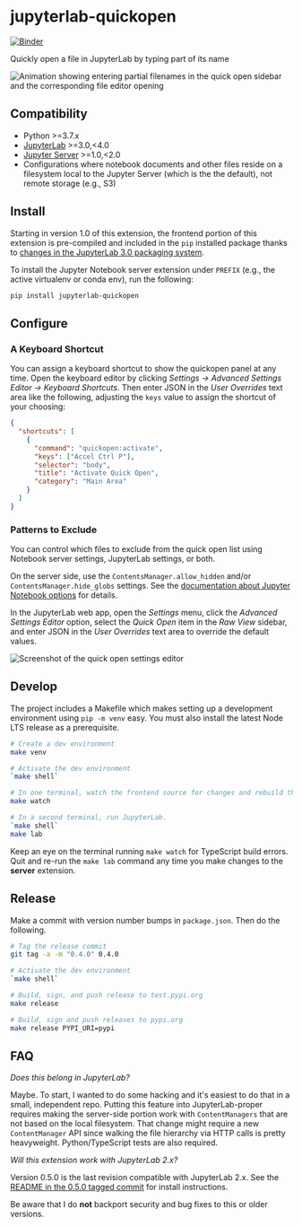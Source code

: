 # jupyterlab-quickopen

[![Binder](https://mybinder.org/badge_logo.svg)](https://mybinder.org/v2/gh/parente/jupyterlab-quickopen/master?urlpath=lab%2Ftree%2Fbinder%2Ftutorial.ipynb)

Quickly open a file in JupyterLab by typing part of its name

![Animation showing entering partial filenames in the quick open sidebar and the corresponding file editor opening](https://raw.githubusercontent.com/parente/jupyterlab-quickopen/master/doc/quickopen.gif)

## Compatibility

- Python >=3.7.x
- [JupyterLab](https://github.com/jupyterlab/jupyterlab) >=3.0,<4.0
- [Jupyter Server](https://github.com/jupyter/jupyter_server) >=1.0,<2.0
- Configurations where notebook documents and other files reside on a filesystem local to the
  Jupyter Server (which is the the default), not remote storage (e.g., S3)

## Install

Starting in version 1.0 of this extension, the frontend portion of this extension is pre-compiled
and included in the `pip` installed package thanks to [changes in the JupyterLab 3.0 packaging
system](https://jupyterlab.readthedocs.io/en/stable/getting_started/changelog.html#extensions-can-be-installed-without-building-jupyterlab-with-nodejs).

To install the Jupyter Notebook server extension under `PREFIX` (e.g., the active virtualenv or conda
env), run the following:

```bash
pip install jupyterlab-quickopen
```

## Configure

### A Keyboard Shortcut

You can assign a keyboard shortcut to show the quickopen panel at any time. Open the keyboard editor
by clicking _Settings &rarr; Advanced Settings Editor &rarr; Keyboard Shortcuts_. Then enter JSON in
the _User Overrides_ text area like the following, adjusting the `keys` value to assign the shortcut
of your choosing:

```json
{
  "shortcuts": [
    {
      "command": "quickopen:activate",
      "keys": ["Accel Ctrl P"],
      "selector": "body",
      "title": "Activate Quick Open",
      "category": "Main Area"
    }
  ]
}
```

### Patterns to Exclude

You can control which files to exclude from the quick open list using Notebook server settings,
JupyterLab settings, or both.

On the server side, use the `ContentsManager.allow_hidden` and/or `ContentsManager.hide_globs`
settings. See the
[documentation about Jupyter Notebook options](https://jupyter-notebook.readthedocs.io/en/stable/config.html)
for details.

In the JupyterLab web app, open the _Settings_ menu, click the _Advanced Settings Editor_ option,
select the _Quick Open_ item in the _Raw View_ sidebar, and enter JSON in the _User Overrides_ text
area to override the default values.

![Screenshot of the quick open settings editor](./doc/settings.png)

## Develop

The project includes a Makefile which makes setting up a development environment using `pip -m venv`
easy. You must also install the latest Node LTS release as a prerequisite.

```bash
# Create a dev environment
make venv

# Activate the dev environment
`make shell`

# In one terminal, watch the frontend source for changes and rebuild the extension
make watch

# In a second terminal, run JupyterLab.
`make shell`
make lab
```

Keep an eye on the terminal running `make watch` for TypeScript build errors. Quit and re-run the
`make lab` command any time you make changes to the **server** extension.

## Release

Make a commit with version number bumps in `package.json`. Then do the following.

```bash
# Tag the release commit
git tag -a -m "0.4.0" 0.4.0

# Activate the dev environment
`make shell`

# Build, sign, and push release to test.pypi.org
make release

# Build, sign and push releases to pypi.org
make release PYPI_URI=pypi
```

## FAQ

_Does this belong in JupyterLab?_

Maybe. To start, I wanted to do some hacking and it's easiest to do that in a small, independent
repo. Putting this feature into JupyterLab-proper requires making the server-side portion work with
`ContentManagers` that are not based on the local filesystem. That change might require a new
`ContentManager` API since walking the file hierarchy via HTTP calls is pretty heavyweight.
Python/TypeScript tests are also required.

_Will this extension work with JupyterLab 2.x?_

Version 0.5.0 is the last revision compatible with JupyterLab 2.x. See the [README in the 0.5.0
tagged commit](https://github.com/parente/jupyterlab-quickopen/tree/0.5.0) for install instructions.

Be aware that I do **not** backport security and bug fixes to this or older versions.
